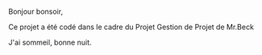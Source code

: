 Bonjour bonsoir,

Ce projet a été codé dans le cadre du Projet Gestion de Projet de Mr.Beck

J'ai sommeil, bonne nuit.
